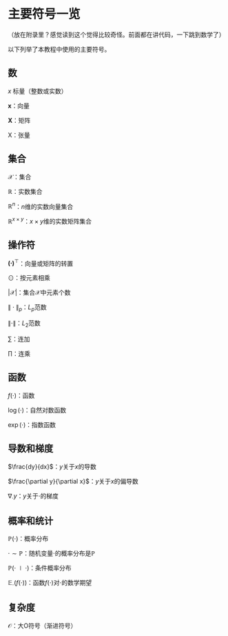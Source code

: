 # 主要符号一览

（放在附录里？感觉读到这个觉得比较奇怪。前面都在讲代码，一下跳到数学了）

以下列举了本教程中使用的主要符号。


## 数

$x$ 标量（整数或实数）

$\boldsymbol{x}$：向量

$\boldsymbol{X}$：矩阵

$\mathsf{X}$：张量


## 集合

$\mathcal{X}$：集合

$\mathbb{R}$：实数集合

$\mathbb{R}^n$：$n$维的实数向量集合

$\mathbb{R}^{x \times y}$：$x \times y$维的实数矩阵集合


## 操作符

$\boldsymbol{(\cdot)}^\top$：向量或矩阵的转置

$\odot$：按元素相乘

$| \mathcal{X}|$：集合$\mathcal{X}$中元素个数

$\|\cdot\|_p$：$L_p$范数

$\|\cdot\|$：$L_2$范数

$\sum$：连加

$\prod$：连乘


## 函数

$f(\cdot)$：函数

$\log(\cdot)$：自然对数函数

$\exp(\cdot)$：指数函数


## 导数和梯度

$\frac{dy}{dx}$：$y$关于$x$的导数

$\frac{\partial y}{\partial x}$：$y$关于$x$的偏导数

$\nabla_{\cdot} y$：$y$关于$\cdot$的梯度


## 概率和统计

$\mathbb{P}(\cdot)$：概率分布

$\cdot \sim \mathbb{P}$：随机变量$\cdot$的概率分布是$\mathbb{P}$

$\mathbb{P}(\cdot \mid \cdot)$：条件概率分布

$\mathbb{E}_\cdot(f(\cdot))$：函数$f(\cdot)$对$\cdot$的数学期望


## 复杂度

$\mathcal{O}$：大O符号（渐进符号）
